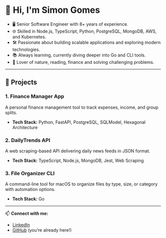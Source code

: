 # 👋 Hi, I'm Simon Gomes

- 🖥️ Senior Software Engineer with 8+ years of experience.
- 🌐 Skilled in Node.js, TypeScript, Python, PostgreSQL, MongoDB, AWS, and Kubernetes.
- 🛠️ Passionate about building scalable applications and exploring modern technologies.
- 📚 Always learning, currently diving deeper into Go and CLI tools.
- 🌳 Lover of nature, reading, finance and solving challenging problems.

---

## 📂 Projects

### **1. Finance Manager App**
A personal finance management tool to track expenses, income, and group splits.
- **Tech Stack:** Python, FastAPI, PostgreSQL, SQLModel, Hexagonal Architecture

### **2. DailyTrends API**
A web scraping-based API delivering daily news feeds in JSON format.
- **Tech Stack:** TypeScript, Node.js, MongoDB, Jest, Web Scraping

### **3. File Organizer CLI**
A command-line tool for macOS to organize files by type, size, or category with automation options.
- **Tech Stack:** Go

---

📫 **Connect with me:**
- [LinkedIn](https://www.linkedin.com/in/simongcs)  
- [GitHub](https://github.com/simongcs) (you’re already here!)
